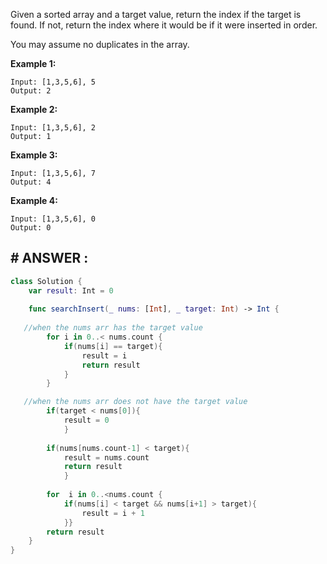 Given a sorted array and a target value, return the index if the target is found. If not, return the index where it would be if it were inserted in order.

You may assume no duplicates in the array.



**Example 1:**

```
Input: [1,3,5,6], 5
Output: 2
```

**Example 2:**

```
Input: [1,3,5,6], 2
Output: 1
```

**Example 3:**

```
Input: [1,3,5,6], 7
Output: 4
```

**Example 4:**

```
Input: [1,3,5,6], 0
Output: 0
```

 



## # ANSWER : 

```swift
class Solution {
    var result: Int = 0
    
    func searchInsert(_ nums: [Int], _ target: Int) -> Int {
        
   //when the nums arr has the target value
        for i in 0..< nums.count {
            if(nums[i] == target){
                result = i
                return result
            } 
        }

   //when the nums arr does not have the target value
		if(target < nums[0]){
        	result = 0
            }
                
        if(nums[nums.count-1] < target){
        	result = nums.count
        	return result
            }
            
      	for  i in 0..<nums.count {
            if(nums[i] < target && nums[i+1] > target){
                result = i + 1
            }}
        return result
    }
}
```
